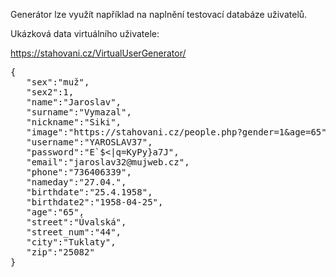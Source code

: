 Generátor lze využít například na naplnění testovací databáze uživatelů.

Ukázková data virtuálního uživatele:

https://stahovani.cz/VirtualUserGenerator/

<pre>
{
   "sex":"muž",
   "sex2":1,
   "name":"Jaroslav",
   "surname":"Vymazal",
   "nickname":"Siki",
   "image":"https://stahovani.cz/people.php?gender=1&age=65",
   "username":"YAROSLAV37",
   "password":"E`$<|q=KyPy}a7J",
   "email":"jaroslav32@mujweb.cz",
   "phone":"736406339",
   "nameday":"27.04.",
   "birthdate":"25.4.1958",
   "birthdate2":"1958-04-25",
   "age":"65",
   "street":"Úvalská",
   "street_num":"44",
   "city":"Tuklaty",
   "zip":"25082"
}
<pre>